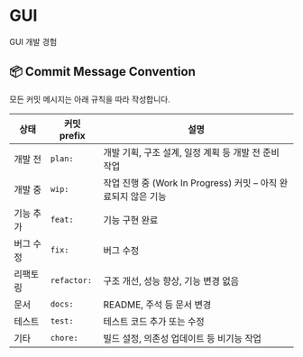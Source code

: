 # GUI
GUI 개발 경험

## 📦 Commit Message Convention

모든 커밋 메시지는 아래 규칙을 따라 작성합니다.


| 상태 | 커밋 prefix | 설명 |
|--------|------|------|
| 개발 전 | `plan:`     | 개발 기획, 구조 설계, 일정 계획 등 개발 전 준비 작업 |
| 개발 중 | `wip:`      | 작업 진행 중 (Work In Progress) 커밋 – 아직 완료되지 않은 기능 |
| 기능 추가 | `feat:`     | 기능 구현 완료 |
| 버그 수정 | `fix:`      | 버그 수정 |
| 리팩토링 | `refactor:` | 구조 개선, 성능 향상, 기능 변경 없음 |
| 문서 | `docs:`     | README, 주석 등 문서 변경 |
| 테스트 | `test:`     | 테스트 코드 추가 또는 수정 |
| 기타 | `chore:`    | 빌드 설정, 의존성 업데이트 등 비기능 작업 |
